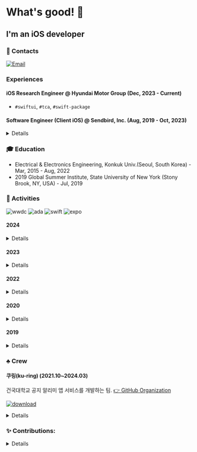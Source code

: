 # What's good! 👋

## I'm an iOS developer

### 🤙 Contacts
[![Email](https://img.shields.io/badge/Email-168de2?style=for-the-badge&logo=mail.ru&logoColor=white)](mailto:chic0815@icloud.com)

### Experiences

#### iOS Research Engineer @ Hyundai Motor Group (Dec, 2023 - Current)
- `#swiftui`, `#tca`, `#swift-package`

#### Software Engineer (Client iOS) @ Sendbird, Inc. (Aug, 2019 - Oct, 2023)
<details>
  
- [Tech Blog: How to build a VoIP app with iOS CallKit and Sendbird Calls](https://sendbird.com/developer/tutorials/make-local-calls-with-callkit-and-sendbird-calls)
  - `#callkit`, `#pushkit`, `#voip`, `#webrtc`
  - 원본: [sendbird/guidelines-ios](https://github.com/sendbird/guidelines-ios/tree/master/How%20to%20develop%20VoIP%20app%20with%20CallKit)
  - See Also: [Beginning-CallKit-SwiftUI](https://github.com/jaesung-0o0/Beginning-CallKit-SwiftUI) - `#callkit`, `#swiftui`
- [iOS UIKit 3.0 part 2: Live coding](https://www.youtube.com/watch?v=P1l2k4VMWCY)
  - `#uikit`, `#sendbirduikit`
- [iOS UIKit 3.0 part 1: Overview](https://www.youtube.com/watch?v=esn1v0f13Os)
  - `#uikit`, `#sendbirduikit`, `#mvvm`
</details>

### 🎓 Education
- Electrical & Electronics Engineering, Konkuk Univ.(Seoul, South Korea) - Mar, 2015 - Aug, 2022
- 2019 Global Summer Institute, State University of New York (Stony Brook, NY, USA) - Jul, 2019

### 🏅 Activities
![wwdc](https://img.shields.io/badge/Apple_WWDC_Winner-999999?style=for-the-badge&logo=apple&logoColor=white)
![ada](https://img.shields.io/badge/Apple_Developer_Academy_@_POSTECH-999999?style=for-the-badge&logo=apple&logoColor=white)
![swift](https://img.shields.io/badge/Swift_Mentorship_Program_(Swift.org)-fa7343?style=for-the-badge&logo=swift&logoColor=white)
![expo](https://img.shields.io/badge/2019_Software_Education_Festival_@_Yeosu_Expo_(한국과학창의재단_KOFAC)-000020?style=for-the-badge&logo=expo&logoColor=white)

#### 2024

<details>

  - Speaker, kprintf Conference, GDSC Konkuk [🔗](https://festa.io/events/4948)

</details>

#### 2023
<details>

  - Organizer, Winners' Night, [Korean WWDC Scholars & Swift Student Challenge Winners](https://github.com/wwdc-kr) [🔗](https://www.instagram.com/p/C1MRxp3P6k2/?igsh=MzRlODBiNWFlZA==)
- Teacher, FastCampus [🔗](https://fastcampus.co.kr/dev_online_ios)
- Teacher, 이도 <제3의어른 - 앱개발자>, 세종시립도서관(Sejong Library) [🔗](https://www.instagram.com/p/CypkWKHvVYZ/?img_index=1)
- Mentor, Swift Mentorship Program 2023, Swift.org [🔗](https://github.com/li3zhen1/Grape/pulls?q=is%3Apr+is%3Aclosed+author%3Ajaesung-0o0)
- Staff, KWDC(Koreawide Developer Conference) 2023 [🔗](https://www.linkedin.com/in/jaesung-lee-674aa6185/details/volunteering-experiences/#:~:text=mentee%E2%80%99s%20learning%20goals.-,Staff,-Staff)
- Staff, SyncSwift2023, AsynSwift @ Apple Developer Academy POSTECT [🔗](https://asyncswift.org)
</details>
  
#### 2022
<details>

  - Mentor, Swift Mentorship Program 2022, Swift.org [🔗](https://www.swift.org/mentorship)
- Speaker, Lunch Session, Apple Developer Academy @ POSTECH [🔗](https://www.linkedin.com/posts/chloekang0525_postech-appleabracademy-sendbird-activity-6999227088935297024-6env?utm_source=share&utm_medium=member_desktop)
</details>

#### 2020
<details>

  - Winner, Apple WWDC20 Swift Student Challenge, Apple Inc. [🔗](http://www.konkuk.ac.kr/Administration/Pub/jsp/New/ku_pe_02_01.jsp?forum=people&id=5b3f1eb)
</details>

#### 2019
<details>

  - Speaker, Let'Swift 2019 [🔗](https://letswift.kr/2019)
- Speaker, SW Talk Busking, Software Education Festival @ Yeosu Expo (한국과학창의재단_KOFAC) [🔗](https://m.blog.naver.com/htiger31/221676998589?view=img_5)
- Winner, Apple WWDC19 Scholarship, Apple Inc. [🔗](https://blog.naver.com/dreamkonkuk/221537896778)
</details>

### ♣️ Crew

#### 쿠링(ku-ring) (2021.10~2024.03)

건국대학교 공지 알리미 앱 서비스를 개발하는 팀. [👉 GitHub Organization](https://github.com/ku-ring)

[![download](https://img.shields.io/badge/download_app-3DBD80?style=for-the-badge&logo=appstore&logoColor=white)](https://ku-ring.onelink.me/Yxhp/ba3d81ce)</br>

<details>
  
**Role**
- iOS Development (2022.12 ~ 2024.03)
- iOS Development (2022.02 ~ 2022.06)
- UIUX Design (2021.10 ~ 2022.02)

**Skills**
- iOS Development: UIKit, SwiftUI, Combine, WebSocket, API, DocC, Swift Package, Framework
- UIUX Design: Figma, Zeplin

**Projects**
- 애플리케이션
  - [쿠링](https://ku-ring.onelink.me/Yxhp/ba3d81ce): 건국대학교 공지사항 및 60여개 학과/학부의 공지사항을 구독하고 푸시알림으로 받을 수 있는 공지알리미 앱.
    - 1.2 버전부터 100% SwiftUI 로 전환.
      - `#uikit`, `#uistoryboard`, `#snapkit`, `#rxswift`, `#swiftui`, `#combine`
    - 2.0 버전부터 오픈소스 프로젝트: [v2 레포](https://github.com/ku-ring/ios-app)
      - `#swiftui`, `#tca`, `#swift-package`, `#github-actions`, `#패키지기반모듈화`
- 멤버 모집 미션 프로젝트
  - [🍿SwiftCinema](https://github.com/ku-ring/swift-cinema)
    - 버그 고쳐서 앱 완성하기
    - iOS 멤버 모집 시 기술 스택 검증용 미션 프로젝트
    - `#swiftui`, `#github-actions`
- 스위프트 패키지 
  - [KuringSDK](https://github.com/ku-ring/kuring-sdk-ios-spm): 쿠링앱의 API/WS 통신을 위한 백엔드 로직을 담고 있는 스위프트 패키지 ([xframework](https://github.com/KU-Stacks/kuring-sdk-ios-spm/tree/main/XCFramework/KuringSDK.xcframework)를 사용)
    - `#스위프트패키지`, `#xcframework`, `#websocket`, `#api`
  - [KuringCommons](https://github.com/ku-ring/kuring-ios-commons): 쿠링 프로젝트에 공통적으로 사용되는 기능들을 모아둔 패키지. UI/UX 디자인을 위한 ColorSet 설계. ([DocC](https://github.com/KU-Stacks/kuring-ios-commons/tree/main/KuringCommons.doccarchive) 제공)
    - `#스위프트패키지`, `#docc`
- 대외활동
  - 쿠링 in Campus - 2022 건국대학교 축제 (일상회복 맞이주간) 부스 운영
  - 쿠링의 공지단속 - 2023 건국대학교 축제 (일감호 축전) 부스 운영
</details>

### ✨ Contributions:
<details>
  
- Google | Generative AI
- Apple | Swift
- Apple | Swift Package Manager
- Swift Server Community | [MQTT NIO](https://github.com/swift-server-community/mqtt-nio)
- Pointfree.co | [The Composable Architecture](https://github.com/pointfreeco/swift-composable-architecture)
- Pointfree.co | [swift-dependenices](https://github.com/pointfreeco/swift-dependenices)
- Sendbird: 
  - [Main Contributor | Sendbird UIKit iOS](https://github.com/sendbird/sendbird-uikit-ios/graphs/contributors)
  - [Main Contributor | Sendbird ChatGPT sample](https://github.com/sendbird/sendbird-chatgpt-sample-ios)
  - [Main Contributor | SupportChat sample](https://github.com/sendbird/sendbird-supportchat-sample-ios)
  - [Main Contributor | SendbirdCalls Quickstart & examples](https://github.com/sendbird/quickstart-calls-directcall-ios/graphs/contributors)
</details>
